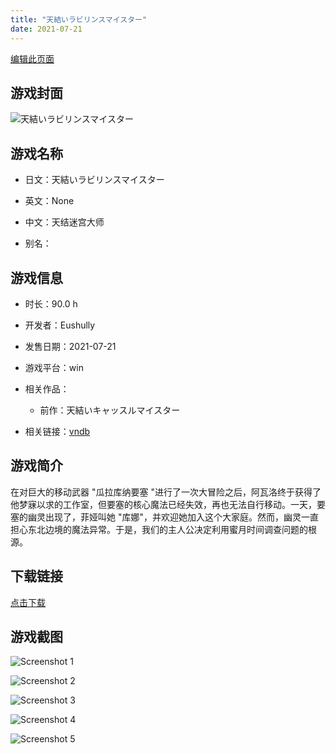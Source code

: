 ```yaml
---
title: "天結いラビリンスマイスター"
date: 2021-07-21
---
```

[编辑此页面](https://github.com/ACG-3/ADV3-source/blob/main/source/_posts/games/%E5%A4%A9%E7%B5%90%E3%81%84%E3%83%A9%E3%83%93%E3%83%AA%E3%83%B3%E3%82%B9%E3%83%9E%E3%82%A4%E3%82%B9%E3%82%BF%E3%83%BC.md)

## 游戏封面

![天結いラビリンスマイスター](https%3A//pan.timero.xyz/onedrive/img_lib_001/%E5%A4%A9%E7%B5%90%E3%81%84%E3%83%A9%E3%83%93%E3%83%AA%E3%83%B3%E3%82%B9%E3%83%9E%E3%82%A4%E3%82%B9%E3%82%BF%E3%83%BC_cover.avif)


## 游戏名称

- 日文：天結いラビリンスマイスター
- 英文：None
- 中文：天结迷宫大师

- 别名：


## 游戏信息

- 时长：90.0 h
- 开发者：Eushully
- 发售日期：2021-07-21
- 游戏平台：win
- 相关作品：
   - 前作：天結いキャッスルマイスター

- 相关链接：[vndb](https://vndb.org/v29872)


## 游戏简介

在对巨大的移动武器 "瓜拉库纳要塞 "进行了一次大冒险之后，阿瓦洛终于获得了他梦寐以求的工作室，但要塞的核心魔法已经失效，再也无法自行移动。一天，要塞的幽灵出现了，菲娅叫她 "库娜"，并欢迎她加入这个大家庭。然而，幽灵一直担心东北边境的魔法异常。于是，我们的主人公决定利用蜜月时间调查问题的根源。




## 下载链接

[点击下载](https://pan.timero.xyz/onedrive/adv_lib_001/%E5%A4%A9%E7%B5%90%E3%81%84%E3%83%A9%E3%83%93%E3%83%AA%E3%83%B3%E3%82%B9%E3%83%9E%E3%82%A4%E3%82%B9%E3%82%BF%E3%83%BC)


## 游戏截图


![Screenshot 1](https%3A//pan.timero.xyz/onedrive/img_lib_001/%E5%A4%A9%E7%B5%90%E3%81%84%E3%83%A9%E3%83%93%E3%83%AA%E3%83%B3%E3%82%B9%E3%83%9E%E3%82%A4%E3%82%B9%E3%82%BF%E3%83%BC_Screenshot_1.avif)

![Screenshot 2](https%3A//pan.timero.xyz/onedrive/img_lib_001/%E5%A4%A9%E7%B5%90%E3%81%84%E3%83%A9%E3%83%93%E3%83%AA%E3%83%B3%E3%82%B9%E3%83%9E%E3%82%A4%E3%82%B9%E3%82%BF%E3%83%BC_Screenshot_2.avif)

![Screenshot 3](https%3A//pan.timero.xyz/onedrive/img_lib_001/%E5%A4%A9%E7%B5%90%E3%81%84%E3%83%A9%E3%83%93%E3%83%AA%E3%83%B3%E3%82%B9%E3%83%9E%E3%82%A4%E3%82%B9%E3%82%BF%E3%83%BC_Screenshot_3.avif)

![Screenshot 4](https%3A//pan.timero.xyz/onedrive/img_lib_001/%E5%A4%A9%E7%B5%90%E3%81%84%E3%83%A9%E3%83%93%E3%83%AA%E3%83%B3%E3%82%B9%E3%83%9E%E3%82%A4%E3%82%B9%E3%82%BF%E3%83%BC_Screenshot_4.avif)

![Screenshot 5](https%3A//pan.timero.xyz/onedrive/img_lib_001/%E5%A4%A9%E7%B5%90%E3%81%84%E3%83%A9%E3%83%93%E3%83%AA%E3%83%B3%E3%82%B9%E3%83%9E%E3%82%A4%E3%82%B9%E3%82%BF%E3%83%BC_Screenshot_5.avif)

